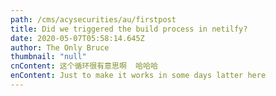 ```yaml
---
path: /cms/acysecurities/au/firstpost
title: Did we triggered the build process in netilfy?
date: 2020-05-07T05:58:14.645Z
author: The Only Bruce
thumbnail: "null"
cnContent: 这个循环很有意思啊  哈哈哈
enContent: Just to make it works in some days latter here
---
```

